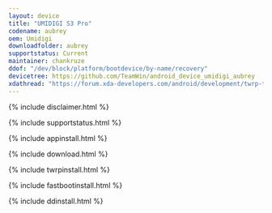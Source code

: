 ```yaml
---
layout: device
title: "UMIDIGI S3 Pro"
codename: aubrey
oem: Umidigi
downloadfolder: aubrey
supportstatus: Current
maintainer: chankruze
ddof: "/dev/block/platform/bootdevice/by-name/recovery"
devicetree: https://github.com/TeamWin/android_device_umidigi_aubrey
xdathread: "https://forum.xda-developers.com/android/development/twrp-twrp-3-3-x-umidigi-s3-pro-t3936550"
---
```

{% include disclaimer.html %}

{% include supportstatus.html %}

{% include appinstall.html %}

{% include download.html %}

{% include twrpinstall.html %}

{% include fastbootinstall.html %}

{% include ddinstall.html %}
